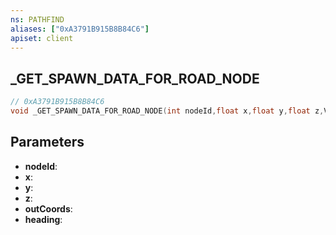 ```yaml
---
ns: PATHFIND
aliases: ["0xA3791B915B8B84C6"]
apiset: client
---
```

## _GET_SPAWN_DATA_FOR_ROAD_NODE

```c
// 0xA3791B915B8B84C6
void _GET_SPAWN_DATA_FOR_ROAD_NODE(int nodeId,float x,float y,float z,Vector3* outCoords,float* heading);
```


## Parameters
* **nodeId**:
* **x**:
* **y**:
* **z**:
* **outCoords**:
* **heading**: